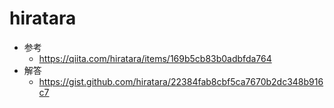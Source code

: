 # hiratara

+ 参考
  - https://qiita.com/hiratara/items/169b5cb83b0adbfda764
+ 解答
  - https://gist.github.com/hiratara/22384fab8cbf5ca7670b2dc348b916c7
